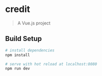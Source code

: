 # credit

> A Vue.js project

## Build Setup

``` bash
# install dependencies
npm install

# serve with hot reload at localhost:8080
npm run dev
